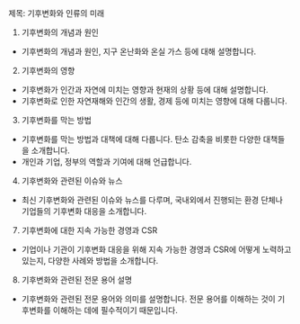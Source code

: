 제목: 기후변화와 인류의 미래

1.  기후변화의 개념과 원인

- 기후변화의 개념과 원인, 지구 온난화와 온실 가스 등에 대해 설명합니다.

2.  기후변화의 영향

- 기후변화가 인간과 자연에 미치는 영향과 현재의 상황 등에 대해 설명합니다.
- 기후변화로 인한 자연재해와 인간의 생활, 경제 등에 미치는 영향에 대해 다룹니다.

3.  기후변화를 막는 방법

- 기후변화를 막는 방법과 대책에 대해 다룹니다. 탄소 감축을 비롯한 다양한 대책들을 소개합니다.
- 개인과 기업, 정부의 역할과 기여에 대해 언급합니다.

4.  기후변화와 관련된 이슈와 뉴스

- 최신 기후변화와 관련된 이슈와 뉴스를 다루며, 국내외에서 진행되는 환경 단체나 기업들의 기후변화 대응을 소개합니다.

<!-- 5.  환경 보호와 기후변화 교육

- 기후변화와 환경 보호를 위한 교육에 대해 다루며, 현재 진행되고 있는 교육 활동 등을 소개합니다.

6.  개인이 할 수 있는 기후변화 대응 방법

- 개인이 취할 수 있는 기후변화 대응 방법에 대해 다룹니다. 생활에서 쉽게 실천할 수 있는 탄소 저감 방법 등을 소개합니다. -->

7.  기후변화에 대한 지속 가능한 경영과 CSR

- 기업이나 기관이 기후변화 대응을 위해 지속 가능한 경영과 CSR에 어떻게 노력하고 있는지, 다양한 사례와 방법을 소개합니다.

8.  기후변화와 관련된 전문 용어 설명

- 기후변화와 관련된 전문 용어와 의미를 설명합니다. 전문 용어를 이해하는 것이 기후변화를 이해하는 데에 필수적이기 때문입니다.
